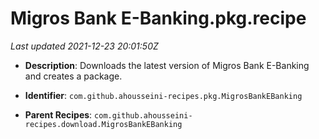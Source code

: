 # Migros Bank E-Banking.pkg.recipe

_Last updated 2021-12-23 20:01:50Z_

- **Description**: Downloads the latest version of Migros Bank E-Banking and creates a package.

- **Identifier**: `com.github.ahousseini-recipes.pkg.MigrosBankEBanking`

- **Parent Recipes**: `com.github.ahousseini-recipes.download.MigrosBankEBanking`

